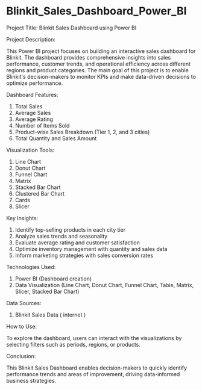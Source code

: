 # Blinkit_Sales_Dashboard_Power_BI

Project Title: Blinkit Sales Dashboard using Power BI


Project Description:

This Power BI project focuses on building an interactive sales dashboard for Blinkit. The dashboard provides comprehensive insights into sales performance, customer trends, and operational efficiency across different regions and product categories. The main goal of this project is to enable Blinkit's decision-makers to monitor KPIs and make data-driven decisions to optimize performance.


Dashboard Features:

1. Total Sales
2. Average Sales
3. Average Rating
4. Number of Items Sold
5. Product-wise Sales Breakdown (Tier 1, 2, and 3 cities)
6. Total Quantity and Sales Amount


Visualization Tools:

1. Line Chart
2. Donut Chart
3. Funnel Chart
4. Matrix
5. Stacked Bar Chart
6. Clustered Bar Chart 
7. Cards
8. Slicer 

Key Insights:

1. Identify top-selling products in each city tier
2. Analyze sales trends and seasonality
3. Evaluate average rating and customer satisfaction
4. Optimize inventory management with quantity and sales data
5. Inform marketing strategies with sales conversion rates


Technologies Used:

1. Power BI (Dashboard creation)
2. Data Visualization (Line Chart, Donut Chart, Funnel Chart, Table, Matrix, Slicer, Stacked Bar Chart)


Data Sources:

1. Blinkit Sales Data ( internet )

How to Use:

To explore the dashboard, users can interact with the visualizations by selecting filters such as periods, regions, or products.

Conclusion:

This Blinkit Sales Dashboard enables decision-makers to quickly identify performance trends and areas of improvement, driving data-informed business strategies.
